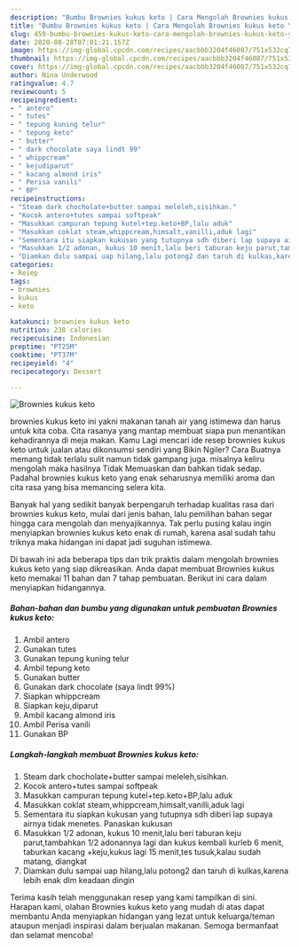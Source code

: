 ```yaml
---
description: "Bumbu Brownies kukus keto | Cara Mengolah Brownies kukus keto Yang Sedap"
title: "Bumbu Brownies kukus keto | Cara Mengolah Brownies kukus keto Yang Sedap"
slug: 459-bumbu-brownies-kukus-keto-cara-mengolah-brownies-kukus-keto-yang-sedap
date: 2020-08-28T07:01:21.157Z
image: https://img-global.cpcdn.com/recipes/aacbbb3204f46087/751x532cq70/brownies-kukus-keto-foto-resep-utama.jpg
thumbnail: https://img-global.cpcdn.com/recipes/aacbbb3204f46087/751x532cq70/brownies-kukus-keto-foto-resep-utama.jpg
cover: https://img-global.cpcdn.com/recipes/aacbbb3204f46087/751x532cq70/brownies-kukus-keto-foto-resep-utama.jpg
author: Nina Underwood
ratingvalue: 4.7
reviewcount: 5
recipeingredient:
- " antero"
- " tutes"
- " tepung kuning telur"
- " tepung keto"
- " butter"
- " dark chocolate saya lindt 99"
- " whippcream"
- " kejudiparut"
- " kacang almond iris"
- " Perisa vanili"
- " BP"
recipeinstructions:
- "Steam dark chocholate+butter sampai meleleh,sisihkan."
- "Kocok antero+tutes sampai softpeak"
- "Masukkan campuran tepung kutel+tep.keto+BP,lalu aduk"
- "Masukkan coklat steam,whippcream,himsalt,vanilli,aduk lagi"
- "Sementara itu siapkan kukusan yang tutupnya sdh diberi lap supaya airnya tidak menetes. Panaskan kukusan"
- "Masukkan 1/2 adonan, kukus 10 menit,lalu beri taburan keju parut,tambahkan 1/2 adonannya lagi dan kukus kembali kurleb 6 menit, taburkan kacang +keju,kukus lagi 15 menit,tes tusuk,kalau sudah matang, diangkat"
- "Diamkan dulu sampai uap hilang,lalu potong2 dan taruh di kulkas,karena lebih enak dlm keadaan dingin"
categories:
- Resep
tags:
- brownies
- kukus
- keto

katakunci: brownies kukus keto 
nutrition: 238 calories
recipecuisine: Indonesian
preptime: "PT25M"
cooktime: "PT37M"
recipeyield: "4"
recipecategory: Dessert

---
```



![Brownies kukus keto](https://img-global.cpcdn.com/recipes/aacbbb3204f46087/751x532cq70/brownies-kukus-keto-foto-resep-utama.jpg)


brownies kukus keto ini yakni makanan tanah air yang istimewa dan harus untuk kita coba. Cita rasanya yang mantap membuat siapa pun menantikan kehadirannya di meja makan.
Kamu Lagi mencari ide resep brownies kukus keto untuk jualan atau dikonsumsi sendiri yang Bikin Ngiler? Cara Buatnya memang tidak terlalu sulit namun tidak gampang juga. misalnya keliru mengolah maka hasilnya Tidak Memuaskan dan bahkan tidak sedap. Padahal brownies kukus keto yang enak seharusnya memiliki aroma dan cita rasa yang bisa memancing selera kita.



Banyak hal yang sedikit banyak berpengaruh terhadap kualitas rasa dari brownies kukus keto, mulai dari jenis bahan, lalu pemilihan bahan segar hingga cara mengolah dan menyajikannya. Tak perlu pusing kalau ingin menyiapkan brownies kukus keto enak di rumah, karena asal sudah tahu triknya maka hidangan ini dapat jadi suguhan istimewa.


Di bawah ini ada beberapa tips dan trik praktis dalam mengolah brownies kukus keto yang siap dikreasikan. Anda dapat membuat Brownies kukus keto memakai 11 bahan dan 7 tahap pembuatan. Berikut ini cara dalam menyiapkan hidangannya.

<!--inarticleads1-->

##### Bahan-bahan dan bumbu yang digunakan untuk pembuatan Brownies kukus keto:

1. Ambil  antero
1. Gunakan  tutes
1. Gunakan  tepung kuning telur
1. Ambil  tepung keto
1. Gunakan  butter
1. Gunakan  dark chocolate (saya lindt 99%)
1. Siapkan  whippcream
1. Siapkan  keju,diparut
1. Ambil  kacang almond iris
1. Ambil  Perisa vanili
1. Gunakan  BP




<!--inarticleads2-->

##### Langkah-langkah membuat Brownies kukus keto:

1. Steam dark chocholate+butter sampai meleleh,sisihkan.
1. Kocok antero+tutes sampai softpeak
1. Masukkan campuran tepung kutel+tep.keto+BP,lalu aduk
1. Masukkan coklat steam,whippcream,himsalt,vanilli,aduk lagi
1. Sementara itu siapkan kukusan yang tutupnya sdh diberi lap supaya airnya tidak menetes. Panaskan kukusan
1. Masukkan 1/2 adonan, kukus 10 menit,lalu beri taburan keju parut,tambahkan 1/2 adonannya lagi dan kukus kembali kurleb 6 menit, taburkan kacang +keju,kukus lagi 15 menit,tes tusuk,kalau sudah matang, diangkat
1. Diamkan dulu sampai uap hilang,lalu potong2 dan taruh di kulkas,karena lebih enak dlm keadaan dingin




Terima kasih telah menggunakan resep yang kami tampilkan di sini. Harapan kami, olahan Brownies kukus keto yang mudah di atas dapat membantu Anda menyiapkan hidangan yang lezat untuk keluarga/teman ataupun menjadi inspirasi dalam berjualan makanan. Semoga bermanfaat dan selamat mencoba!
